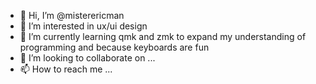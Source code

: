 - 👋 Hi, I’m @misterericman
- 👀 I’m interested in ux/ui design
- 🌱 I’m currently learning qmk and zmk to expand my understanding of programming and because keyboards are fun
- 💞️ I’m looking to collaborate on ...
- 📫 How to reach me ...

<!---
misterericman/misterericman is a ✨ special ✨ repository because its `README.md` (this file) appears on your GitHub profile.
You can click the Preview link to take a look at your changes.
--->
